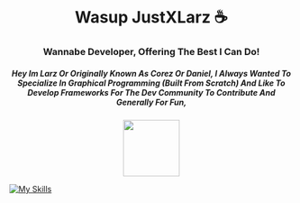 <h1 align="center">Wasup JustXLarz ☕</h1>
<h3 align="center">Wannabe Developer, Offering The Best I Can Do!</h3>


<h5 align="center">  Hey Im Larz Or Originally Known As Corez Or Daniel, I Always Wanted To Specialize In Graphical Programming (Built From Scratch)
  And Like To Develop Frameworks For The Dev Community To Contribute And Generally For Fun,
</h5>
<div id="header" align="center">
  <img src="https://media.giphy.com/media/M9gbBd9nbDrOTu1Mqx/giphy.gif" width="100"/>
</div>

[![My Skills](https://skills.thijs.gg/icons?i=js,html,css,ts,lua,cpp,cs,java,react,materialui,py)](https://skills.thijs.gg)
